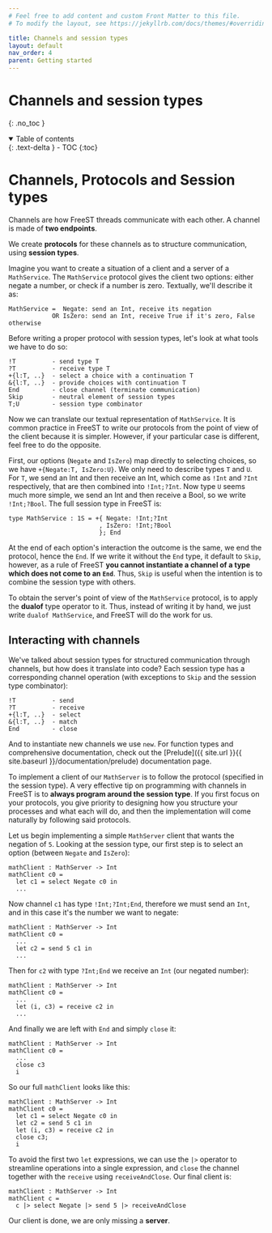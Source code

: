 ```yaml
---
# Feel free to add content and custom Front Matter to this file.
# To modify the layout, see https://jekyllrb.com/docs/themes/#overriding-theme-defaults

title: Channels and session types
layout: default
nav_order: 4
parent: Getting started
---
```


# Channels and session types
{: .no_toc }

<!-- TODO -->
<!-- some intro text here -->

<!-- collapsible TOC (check https://just-the-docs.github.io/just-the-docs/docs/navigation-structure/#top) -->
<details open markdown="block">
  <summary>
    Table of contents
  </summary>
  {: .text-delta }
- TOC
{:toc}
</details>

# Channels, Protocols and Session types
<!-- channels as a way of connecting threads (and sharing data) -->
Channels are how FreeST threads communicate with each other. A channel is made of 
  **two endpoints**.

<!-- structured communication in channels through protocols -->
We create **protocols** for these channels as to structure communication, using **session types**. 

Imagine you want to create a situation of a client and a server of a `MathService`. The 
  `MathService` protocol gives the client two options: either negate a number, or check if a number
  is zero. Textually, we'll describe it as:
```
MathService =  Negate: send an Int, receive its negation
            OR IsZero: send an Int, receive True if it's zero, False otherwise
```

Before writing a proper protocol with session types, let's look at what tools we have to do so:
```
!T          - send type T
?T          - receive type T
+{l:T, ..}  - select a choice with a continuation T 
&{l:T, ..}  - provide choices with continuation T
End         - close channel (terminate communication)
Skip        - neutral element of session types
T;U         - session type combinator
```

Now we can translate our textual representation of `MathService`. It is common practice in FreeST
  to write our protocols from the point of view of the client because it is simpler. However, if 
  your particular case is different, feel free to do the opposite.

First, our options (`Negate` and `IsZero`) map directly to selecting choices, so we have
  `+{Negate:T, IsZero:U}`. We only need to describe types `T` and `U`. For `T`, we send an Int
  and then receive an Int, which come as `!Int` and `?Int` respectively, that are then combined
  into `!Int;?Int`. Now type `U` seems much more simple, we send an Int and then receive a Bool,
  so we write `!Int;?Bool`. The full session type in FreeST is:
```
type MathService : 1S = +{ Negate: !Int;?Int
                         , IsZero: !Int;?Bool
                         }; End
```

At the end of each option's interaction the outcome is the same, we end the protocol, hence the
  `End`. If we write it without the `End` type, it default to `Skip`, however, as a rule of FreeST
  **you cannot instantiate a channel of a type which does not come to an `End`**. Thus, `Skip` is
  useful when the intention is to combine the session type with others.

To obtain the server's point of view of the `MathService` protocol, is to apply the **dualof** type
  operator to it. Thus, instead of writing it by hand, we just write `dualof MathService`, and 
  FreeST will do the work for us.


## Interacting with channels
<!-- primitives on channels -->
We've talked about session types for structured communication through channels, but how does it
  translate into code? Each session type has a corresponding channel operation (with exceptions
  to `Skip` and the session type combinator):
```
!T          - send
?T          - receive
+{l:T, ..}  - select
&{l:T, ..}  - match
End         - close
``` 

And to instantiate new channels we use `new`. For function types and comprehensive documentation,
  check out the [Prelude]({{ site.url }}{{ site.baseurl }}/documentation/prelude) documentation
  page.

To implement a client of our `MathServer` is to follow the protocol (specified in the session 
  type). A very effective tip on programming with channels in FreeST is to **always program around
  the session type**. If you first focus on your protocols, you give priority to designing how you
  structure your processes and what each will do, and then the implementation will come naturally
  by following said protocols.

Let us begin implementing a simple `MathServer` client that wants the negation of `5`. Looking at 
  the session type, our first step is to select an option (between `Negate` and `IsZero`):
```
mathClient : MathServer -> Int
mathClient c0 =
  let c1 = select Negate c0 in
  ...
```

Now channel `c1` has type `!Int;?Int;End`, therefore we must send an `Int`, and in this case it's 
  the number we want to negate:
```
mathClient : MathServer -> Int
mathClient c0 =
  ...
  let c2 = send 5 c1 in
  ...
```

Then for `c2` with type `?Int;End` we receive an `Int` (our negated number):
```
mathClient : MathServer -> Int
mathClient c0 =
  ...
  let (i, c3) = receive c2 in
  ...
```

And finally we are left with `End` and simply `close` it:
```
mathClient : MathServer -> Int
mathClient c0 =
  ...
  close c3
  i
```

So our full `mathClient` looks like this:
```
mathClient : MathServer -> Int
mathClient c0 =
  let c1 = select Negate c0 in
  let c2 = send 5 c1 in
  let (i, c3) = receive c2 in
  close c3;
  i
```

To avoid the first two `let` expressions, we can use the `|>` operator to streamline operations 
  into a single expression, and `close` the channel together with the `receive` using 
  `receiveAndClose`. Our final client is:
```
mathClient : MathServer -> Int
mathClient c =
  c |> select Negate |> send 5 |> receiveAndClose
```

Our client is done, we are only missing a **server**. 




<!-- TODO: -->
<!-- linear channels -->
<!-- polymorphic recursion -->
<!-- avoiding deadlocks (initiative) -->
<!-- limitations with linear channels -->
<!-- shared channels -->

<!-- TODO: -->
<!-- ## Useful constructs with shared channels -->
<!-- synchronization process -->
<!-- shared data structures -->